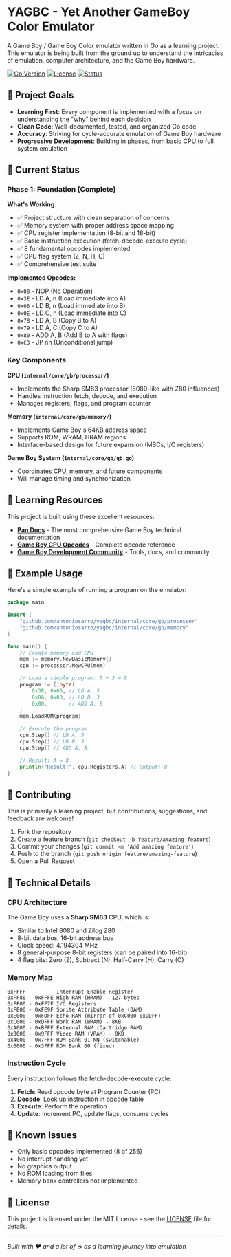 # YAGBC - Yet Another GameBoy Color Emulator

A Game Boy / Game Boy Color emulator written in Go as a learning project. This emulator is being built from the ground up to understand the intricacies of emulation, computer architecture, and the Game Boy hardware.

[![Go Version](https://img.shields.io/badge/Go-1.25+-00ADD8?style=flat&logo=go)](https://go.dev/)
[![License](https://img.shields.io/badge/license-MIT-blue.svg)](LICENSE)
[![Status](https://img.shields.io/badge/status-in%20development-yellow.svg)]()

## 🎯 Project Goals

- **Learning First**: Every component is implemented with a focus on understanding the "why" behind each decision
- **Clean Code**: Well-documented, tested, and organized Go code
- **Accuracy**: Striving for cycle-accurate emulation of Game Boy hardware
- **Progressive Development**: Building in phases, from basic CPU to full system emulation

## 🚀 Current Status

### Phase 1: Foundation (Complete)

**What's Working:**
- ✅ Project structure with clean separation of concerns
- ✅ Memory system with proper address space mapping
- ✅ CPU register implementation (8-bit and 16-bit)
- ✅ Basic instruction execution (fetch-decode-execute cycle)
- ✅ 8 fundamental opcodes implemented
- ✅ CPU flag system (Z, N, H, C)
- ✅ Comprehensive test suite

**Implemented Opcodes:**
- `0x00` - NOP (No Operation)
- `0x3E` - LD A, n (Load immediate into A)
- `0x06` - LD B, n (Load immediate into B)
- `0x0E` - LD C, n (Load immediate into C)
- `0x78` - LD A, B (Copy B to A)
- `0x79` - LD A, C (Copy C to A)
- `0x80` - ADD A, B (Add B to A with flags)
- `0xC3` - JP nn (Unconditional jump)

### Key Components

**CPU (`internal/core/gb/processor/`)**
- Implements the Sharp SM83 processor (8080-like with Z80 influences)
- Handles instruction fetch, decode, and execution
- Manages registers, flags, and program counter

**Memory (`internal/core/gb/memory/`)**
- Implements Game Boy's 64KB address space
- Supports ROM, WRAM, HRAM regions
- Interface-based design for future expansion (MBCs, I/O registers)

**Game Boy System (`internal/core/gb/gb.go`)**
- Coordinates CPU, memory, and future components
- Will manage timing and synchronization

## 📖 Learning Resources

This project is built using these excellent resources:

- **[Pan Docs](https://gbdev.io/pandocs/)** - The most comprehensive Game Boy technical documentation
- **[Game Boy CPU Opcodes](https://www.pastraiser.com/cpu/gameboy/gameboy_opcodes.html)** - Complete opcode reference
- **[Game Boy Development Community](https://gbdev.io/)** - Tools, docs, and community

## 🧪 Example Usage

Here's a simple example of running a program on the emulator:
```go
package main

import (
    "github.com/antoniosarro/yagbc/internal/core/gb/processor"
    "github.com/antoniosarro/yagbc/internal/core/gb/memory"
)

func main() {
    // Create memory and CPU
    mem := memory.NewBasicMemory()
    cpu := processor.NewCPU(mem)

    // Load a simple program: 5 + 3 = 8
    program := []byte{
        0x3E, 0x05, // LD A, 5
        0x06, 0x03, // LD B, 3
        0x80,       // ADD A, B
    }
    mem.LoadROM(program)

    // Execute the program
    cpu.Step() // LD A, 5
    cpu.Step() // LD B, 3
    cpu.Step() // ADD A, B

    // Result: A = 8
    println("Result:", cpu.Registers.A) // Output: 8
}
```

## 🤝 Contributing

This is primarily a learning project, but contributions, suggestions, and feedback are welcome!

1. Fork the repository
2. Create a feature branch (`git checkout -b feature/amazing-feature`)
3. Commit your changes (`git commit -m 'Add amazing feature'`)
4. Push to the branch (`git push origin feature/amazing-feature`)
5. Open a Pull Request

## 📝 Technical Details

### CPU Architecture

The Game Boy uses a **Sharp SM83** CPU, which is:
- Similar to Intel 8080 and Zilog Z80
- 8-bit data bus, 16-bit address bus
- Clock speed: 4.194304 MHz
- 8 general-purpose 8-bit registers (can be paired into 16-bit)
- 4 flag bits: Zero (Z), Subtract (N), Half-Carry (H), Carry (C)

### Memory Map
```
0xFFFF          Interrupt Enable Register
0xFF80 - 0xFFFE High RAM (HRAM) - 127 bytes
0xFF00 - 0xFF7F I/O Registers
0xFE00 - 0xFE9F Sprite Attribute Table (OAM)
0xE000 - 0xFDFF Echo RAM (mirror of 0xC000-0xDDFF)
0xC000 - 0xDFFF Work RAM (WRAM) - 8KB
0xA000 - 0xBFFF External RAM (Cartridge RAM)
0x8000 - 0x9FFF Video RAM (VRAM) - 8KB
0x4000 - 0x7FFF ROM Bank 01-NN (switchable)
0x0000 - 0x3FFF ROM Bank 00 (fixed)
```

### Instruction Cycle

Every instruction follows the fetch-decode-execute cycle:

1. **Fetch**: Read opcode byte at Program Counter (PC)
2. **Decode**: Look up instruction in opcode table
3. **Execute**: Perform the operation
4. **Update**: Increment PC, update flags, consume cycles

## 🐛 Known Issues

- Only basic opcodes implemented (8 of 256)
- No interrupt handling yet
- No graphics output
- No ROM loading from files
- Memory bank controllers not implemented

## 📄 License

This project is licensed under the MIT License - see the [LICENSE](LICENSE) file for details.

---

*Built with ❤️ and a lot of ☕ as a learning journey into emulation*